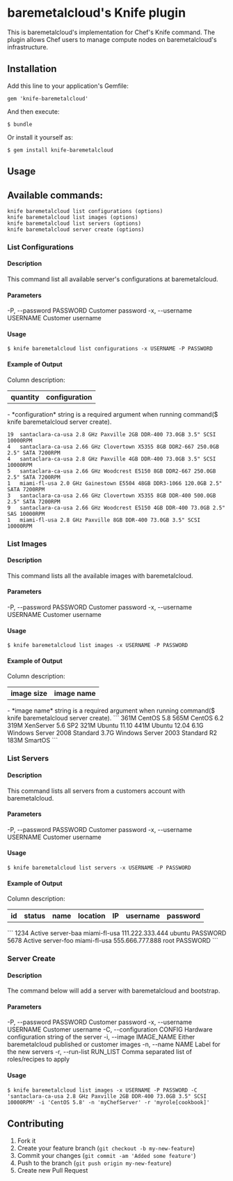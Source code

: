 baremetalcloud's Knife plugin
===========================

This is baremetalcloud's implementation for Chef's Knife command. The plugin allows Chef users to manage compute nodes on baremetalcloud's infrastructure.  

Installation
------------

Add this line to your application's Gemfile:

    gem 'knife-baremetalcloud'

And then execute:

    $ bundle

Or install it yourself as:

    $ gem install knife-baremetalcloud

Usage
-----

## Available commands:
    knife baremetalcloud list configurations (options)
    knife baremetalcloud list images (options)
    knife baremetalcloud list servers (options)
    knife baremetalcloud server create (options)

### List Configurations
#### Description
This command list all available server's configurations at baremetalcloud.


#### Parameters
-P, --password PASSWORD          Customer password
-x, --username USERNAME          Customer username

#### Usage
    $ knife baremetalcloud list configurations -x USERNAME -P PASSWORD

#### Example of Output
Column description:
<table>
  <tr>
    <th>quantity</th><th>configuration</th>
  </tr>
</table>
- *configuration* string is a required argument when running command($ knife baremetalcloud server create).

```
19	santaclara-ca-usa 2.8 GHz Paxville 2GB DDR-400 73.0GB 3.5" SCSI 10000RPM
4	santaclara-ca-usa 2.66 GHz Clovertown X5355 8GB DDR2-667 250.0GB 2.5" SATA 7200RPM
4	santaclara-ca-usa 2.8 GHz Paxville 4GB DDR-400 73.0GB 3.5" SCSI 10000RPM
5	santaclara-ca-usa 2.66 GHz Woodcrest E5150 8GB DDR2-667 250.0GB 2.5" SATA 7200RPM
1	miami-fl-usa 2.0 GHz Gainestown E5504 48GB DDR3-1066 120.0GB 2.5" SATA 7200RPM
3	santaclara-ca-usa 2.66 GHz Clovertown X5355 8GB DDR-400 500.0GB 2.5" SATA 7200RPM
9	santaclara-ca-usa 2.66 GHz Woodcrest E5150 4GB DDR-400 73.0GB 2.5" SAS 10000RPM
1	miami-fl-usa 2.8 GHz Paxville 8GB DDR-400 73.0GB 3.5" SCSI 10000RPM
```

### List Images
#### Description
This command lists all the available images with baremetalcloud.

#### Parameters
-P, --password PASSWORD          Customer password
-x, --username USERNAME          Customer username

#### Usage
    $ knife baremetalcloud list images -x USERNAME -P PASSWORD

#### Example of Output
Column description:
<table>
  <tr>
    <th>image size</th><th>image name</th>
  </tr>
</table>
- *image name* string is a required argument when running command($ knife baremetalcloud server create).
```
361M	CentOS 5.8
565M	CentOS 6.2
319M	XenServer 5.6 SP2
321M	Ubuntu 11.10
441M	Ubuntu 12.04
6.1G	Windows Server 2008 Standard
3.7G	Windows Server 2003 Standard R2
183M	SmartOS
```

### List Servers
#### Description
This command lists all servers from a customers account with baremetalcloud.


#### Parameters
-P, --password PASSWORD          Customer password
-x, --username USERNAME          Customer username

#### Usage
    $ knife baremetalcloud list servers -x USERNAME -P PASSWORD

#### Example of Output
Column description:
<table>
  <tr>
    <th>id</th><th>status</th><th>name</th><th>location</th><th>IP</th><th>username</th><th>password</th>
  </tr>
</table>
```
1234	Active	server-baa	miami-fl-usa	111.222.333.444	ubuntu	PASSWORD
5678	Active	server-foo	miami-fl-usa	555.666.777.888	root	PASSWORD
```

### Server Create
#### Description
The command below will add a server with baremetalcloud and bootstrap.

#### Parameters
-P, --password PASSWORD          Customer password
-x, --username USERNAME          Customer username
-C, --configuration CONFIG       Hardware configuration string of the server
-i, --image IMAGE_NAME           Either baremetalcloud published or customer images
-n, --name NAME                  Label for the new servers
-r, --run-list RUN_LIST          Comma separated list of roles/recipes to apply

#### Usage
    $ knife baremetalcloud list images -x USERNAME -P PASSWORD -C 'santaclara-ca-usa 2.8 GHz Paxville 2GB DDR-400 73.0GB 3.5" SCSI 10000RPM' -i 'CentOS 5.8' -n 'myChefServer' -r 'myrole[cookbook]'


Contributing
------------

1. Fork it
2. Create your feature branch (`git checkout -b my-new-feature`)
3. Commit your changes (`git commit -am 'Added some feature'`)
4. Push to the branch (`git push origin my-new-feature`)
5. Create new Pull Request
